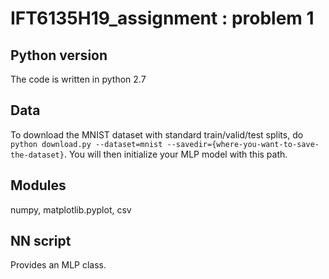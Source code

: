 # IFT6135H19_assignment : problem 1


## Python version

The code is written in python 2.7

## Data

To download the MNIST dataset with standard train/valid/test splits, do `python download.py --dataset=mnist --savedir={where-you-want-to-save-the-dataset}`. You will then initialize your MLP model with this path.


## Modules

numpy, 
matplotlib.pyplot, 
csv

## NN script

Provides an MLP class. 
